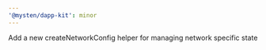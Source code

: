 ```yaml
---
'@mysten/dapp-kit': minor
---
```


Add a new createNetworkConfig helper for managing network specific state
